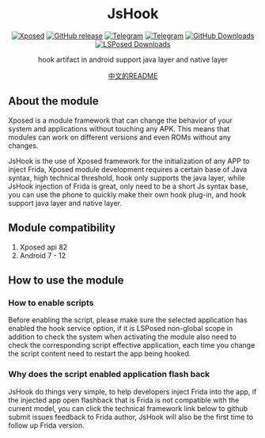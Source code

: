 <div align="center">
<h1>JsHook</h1>

[![Xposed](https://img.shields.io/badge/-Xposed-3DDC84?style=flat&logo=Android&logoColor=white)](#)
[![GitHub release](https://img.shields.io/github/release/Xposed-Modules-Repo/me.jsonet.jshook.svg)](https://github.com/Xposed-Modules-Repo/me.jsonet.jshook/releases/latest)
[![Telegram](https://img.shields.io/static/v1?label=Telegram&message=Channel&color=0088cc)](https://t.me/jshookapp)
[![Telegram](https://img.shields.io/static/v1?label=Telegram&message=Chat&color=0088cc)](https://t.me/jshookgroup)
[![GitHub Downloads](https://img.shields.io/github/downloads/Xposed-Modules-Repo/me.jsonet.jshook/total?label=GitHub%20Downloads&logo=github&color=0088cc)](https://github.com/Xposed-Modules-Repo/me.jsonet.jshook/releases)
[![LSPosed Downloads](https://img.shields.io/github/downloads/Xposed-Modules-Repo/me.jsonet.jshook/total?label=LSPosed%20Downloads&logo=Android&labelColor=F48FB1&logoColor=ffffff&color=0088cc)](https://modules.lsposed.org/module/me.jsonet.jshook)

hook artifact in android support java layer and native layer

[中文的README](README.MD)
</div>

## About the module

Xposed is a module framework that can change the behavior of your system and applications without touching any APK. This means that modules can work on different versions and even ROMs without any changes.

JsHook is the use of Xposed framework for the initialization of any APP to inject Frida, Xposed module development requires a certain base of Java syntax, high technical threshold, hook only supports the java layer, while JsHook injection of Frida is great, only need to be a short Js syntax base, you can use the phone to quickly make their own hook plug-in, and hook support java layer and native layer.

## Module compatibility

1. Xposed api 82
2. Android 7 - 12

## How to use the module

### How to enable scripts

Before enabling the script, please make sure the selected application has enabled the hook service option, if it is LSPosed non-global scope in addition to check the system when activating the module also need to check the corresponding script effective application, each time you change the script content need to restart the app being hooked.

### Why does the script enabled application flash back

JsHook do things very simple, to help developers inject Frida into the app, if the injected app open flashback that is Frida is not compatible with the current model, you can click the technical framework link below to github submit issues feedback to Frida author, JsHook will also be the first time to follow up Frida version.
